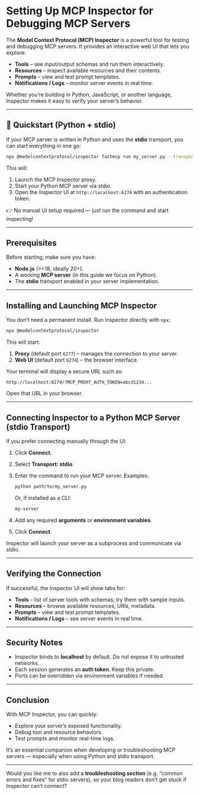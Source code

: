 # Setting Up MCP Inspector for Debugging MCP Servers

The **Model Context Protocol (MCP) Inspector** is a powerful tool for testing and debugging MCP servers. It provides an interactive web UI that lets you explore:

* **Tools** – see input/output schemas and run them interactively.
* **Resources** – inspect available resources and their contents.
* **Prompts** – view and test prompt templates.
* **Notifications / Logs** – monitor server events in real time.

Whether you’re building in Python, JavaScript, or another language, Inspector makes it easy to verify your server’s behavior.

---

## 🚀 Quickstart (Python + stdio)

If your MCP server is written in Python and uses the **stdio** transport, you can start everything in one go:

```bash
npx @modelcontextprotocol/inspector fastmcp run my_server.py --transport stdio
```

This will:

1. Launch the MCP Inspector proxy.
2. Start your Python MCP server via stdio.
3. Open the Inspector UI at `http://localhost:6274` with an authentication token.

👉 No manual UI setup required — just run the command and start inspecting!

---

## Prerequisites

Before starting, make sure you have:

* **Node.js** (>=18, ideally 20+).
* A working **MCP server** (in this guide we focus on Python).
* The **stdio** transport enabled in your server implementation.

---

## Installing and Launching MCP Inspector

You don’t need a permanent install. Run Inspector directly with `npx`:

```bash
npx @modelcontextprotocol/inspector
```

This will start:

1. **Proxy** (default port `6277`) – manages the connection to your server.
2. **Web UI** (default port `6274`) – the browser interface.

Your terminal will display a secure URL such as:

```
http://localhost:6274/?MCP_PROXY_AUTH_TOKEN=abcd1234...
```

Open that URL in your browser.

---

## Connecting Inspector to a Python MCP Server (stdio Transport)

If you prefer connecting manually through the UI:

1. Click **Connect**.
2. Select **Transport: stdio**.
3. Enter the command to run your MCP server. Examples:

   ```bash
   python path/to/my_server.py
   ```

   Or, if installed as a CLI:

   ```bash
   my-server
   ```
4. Add any required **arguments** or **environment variables**.
5. Click **Connect**.

Inspector will launch your server as a subprocess and communicate via stdio.

---

## Verifying the Connection

If successful, the Inspector UI will show tabs for:

* **Tools** – list of server tools with schemas; try them with sample inputs.
* **Resources** – browse available resources, URIs, metadata.
* **Prompts** – view and test prompt templates.
* **Notifications / Logs** – see server events in real time.

---

## Security Notes

* Inspector binds to **localhost** by default. Do not expose it to untrusted networks.
* Each session generates an **auth token**. Keep this private.
* Ports can be overridden via environment variables if needed.

---

## Conclusion

With MCP Inspector, you can quickly:

* Explore your server’s exposed functionality.
* Debug tool and resource behaviors.
* Test prompts and monitor real-time logs.

It’s an essential companion when developing or troubleshooting MCP servers — especially when using Python and stdio transport.

---

Would you like me to also add a **troubleshooting section** (e.g. “common errors and fixes” for stdio servers), so your blog readers don’t get stuck if Inspector can’t connect?
